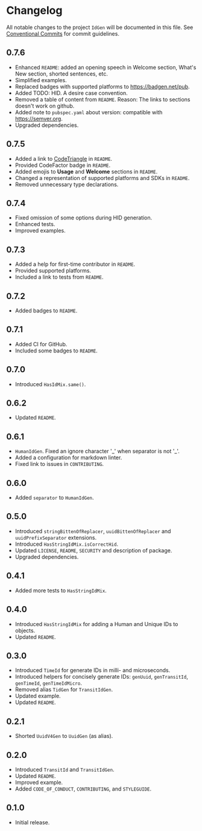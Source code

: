 # Changelog

All notable changes to the project `IdGen` will be documented in this file.
See [Conventional Commits](https://conventionalcommits.org) for commit guidelines.

## 0.7.6

- Enhanced `README`: added an opening speech in Welcome section, What's New section, shorted sentences, etc.
- Simplified examples.
- Replaced badges with supported platforms to <https://badgen.net/pub>.
- Added TODO: HID. A desire case convention.
- Removed a table of content from `README`. Reason: The links to sections doesn't work on github.
- Added note to `pubspec.yaml` about version: compatible with <https://semver.org>.
- Upgraded dependencies.

## 0.7.5

- Added a link to [CodeTriangle](https://codetriage.com) in `README`.
- Provided CodeFactor badge in `README`.
- Added emojis to **Usage** and **Welcome** sections in `README`.
- Changed a representation of supported platforms and SDKs in `README`.
- Removed unnecessary type declarations.

## 0.7.4

- Fixed omission of some options during HID generation.
- Enhanced tests.
- Improved examples.

## 0.7.3

- Added a help for first-time contributor in `README`.
- Provided supported platforms.
- Included a link to tests from `README`.

## 0.7.2

- Added badges to `README`.

## 0.7.1

- Added CI for GitHub.
- Included some badges to `README`.

## 0.7.0

- Introduced `HasIdMix.same()`.

## 0.6.2

- Updated `README`.

## 0.6.1

- `HumanIdGen`. Fixed an ignore character '\_' when separator is not '\_'.
- Added a configuration for markdown linter.
- Fixed link to issues in `CONTRIBUTING`.

## 0.6.0

- Added `separator` to `HumanIdGen`.

## 0.5.0

- Introduced `stringBittenOfReplacer`, `uuidBittenOfReplacer` and `uuidPrefixSeparator` extensions.
- Introduced `HasStringIdMix.isCorrectHid`.
- Updated `LICENSE`, `README`, `SECURITY` and description of package.
- Upgraded dependencies.

## 0.4.1

- Added more tests to `HasStringIdMix`.

## 0.4.0

- Introduced `HasStringIdMix` for adding a Human and Unique IDs to objects.
- Updated `README`.

## 0.3.0

- Introduced `TimeId` for generate IDs in milli- and microseconds.
- Introduced helpers for concisely generate IDs: `genUuid`, `genTransitId`, `genTimeId`, `genTimeIdMicro`.
- Removed alias `TidGen` for `TransitIdGen`.
- Updated example.
- Updated `README`.

## 0.2.1

- Shorted `UuidV4Gen` to `UuidGen` (as alias).

## 0.2.0

- Introduced `TransitId` and `TransitIdGen`.
- Updated `README`.
- Improved example.
- Added `CODE_OF_CONDUCT`, `CONTRIBUTING`, and `STYLEGUIDE`.

## 0.1.0

- Initial release.
